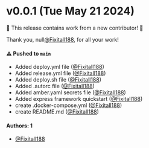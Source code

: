 # v0.0.1 (Tue May 21 2024)

:tada: This release contains work from a new contributor! :tada:

Thank you, null[@Fixitall188](https://github.com/Fixitall188), for all your work!

#### ⚠️ Pushed to `main`

- Added deploy.yml file ([@Fixitall188](https://github.com/Fixitall188))
- Added release.yml file ([@Fixitall188](https://github.com/Fixitall188))
- Added deploy.sh file ([@Fixitall188](https://github.com/Fixitall188))
- Added .autorc file ([@Fixitall188](https://github.com/Fixitall188))
- Added amber.yaml secrets file ([@Fixitall188](https://github.com/Fixitall188))
- Added express framework quickstart ([@Fixitall188](https://github.com/Fixitall188))
- create .docker-compose.yml ([@Fixitall188](https://github.com/Fixitall188))
- create README.md ([@Fixitall188](https://github.com/Fixitall188))

#### Authors: 1

- [@Fixitall188](https://github.com/Fixitall188)
